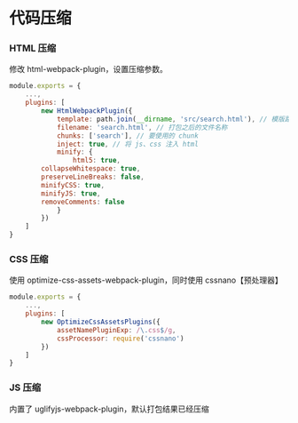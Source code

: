 # 代码压缩

### HTML 压缩

修改 html-webpack-plugin，设置压缩参数。

```javascript
module.exports = {
	...,
	plugins: [
		new HtmlWebpackPlugin({
			template: path.join(__dirname, 'src/search.html'), // 模版路径。模板当中可以使用 ejs 的语法
			filename: 'search.html', // 打包之后的文件名称
			chunks: ['search'], // 要使用的 chunk
			inject: true, // 将 js、css 注入 html
			minify: {
				html5: true,
        collapseWhitespace: true,
        preserveLineBreaks: false,
        minifyCSS: true,
        minifyJS: true,
        removeComments: false
			}
		})
	]
}
```

### CSS 压缩

使用 optimize-css-assets-webpack-plugin，同时使用 cssnano【预处理器】

```javascript
module.exports = {
	...,
	plugins: [
		new OptimizeCssAssetsPlugins({
			assetNamePluginExp: /\.css$/g,
			cssProcessor: require('cssnano')
		})
	]
}
```

### JS 压缩

内置了 uglifyjs-webpack-plugin，默认打包结果已经压缩
